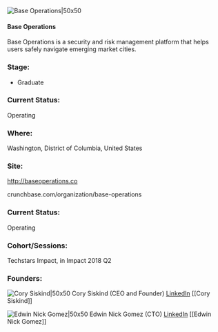 

![Base Operations|50x50](https://apimg.techstars.com/connect/images/image_files/5b15b702a36c11604c000032/original/Base_Operations_Logo.png)

#### Base Operations
Base Operations is a security and risk management platform that helps users safely navigate emerging market cities.

### Stage: 
 - Graduate 

### Current Status: 
Operating

### Where:
Washington, District of Columbia, United States

### Site:
http://baseoperations.co



crunchbase.com/organization/base-operations

### Current Status: 
Operating

### Cohort/Sessions: 
Techstars Impact, in Impact 2018 Q2

### Founders: 

![Cory Siskind|50x50](https://apimg.techstars.com/connect/images/image_files/5b15ac9ba36c11604c00002d/original/MIT_profile_cropped.jpg) Cory Siskind (CEO and Founder) [LinkedIn](https://linkedin.com/in/corysiskind) [[Cory Siskind]]

![Edwin Nick Gomez|50x50](https://apimg.techstars.com/connect/images/image_files/5b15af24a36c11604c000031/original/ng-headshot-2-thumbnail-282x282.jpg) Edwin Nick Gomez (CTO) [LinkedIn](https://linkedin.com/in/edwinngomez) [[Edwin Nick Gomez]]


